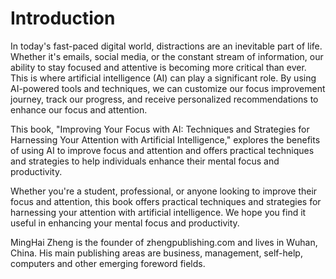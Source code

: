 # Introduction

In today's fast-paced digital world, distractions are an inevitable part of life. Whether it's emails, social media, or the constant stream of information, our ability to stay focused and attentive is becoming more critical than ever. This is where artificial intelligence (AI) can play a significant role. By using AI-powered tools and techniques, we can customize our focus improvement journey, track our progress, and receive personalized recommendations to enhance our focus and attention.

This book, "Improving Your Focus with AI: Techniques and Strategies for Harnessing Your Attention with Artificial Intelligence," explores the benefits of using AI to improve focus and attention and offers practical techniques and strategies to help individuals enhance their mental focus and productivity.

Whether you're a student, professional, or anyone looking to improve their focus and attention, this book offers practical techniques and strategies for harnessing your attention with artificial intelligence. We hope you find it useful in enhancing your mental focus and productivity.

MingHai Zheng is the founder of zhengpublishing.com and lives in Wuhan, China. His main publishing areas are business, management, self-help, computers and other emerging foreword fields.
